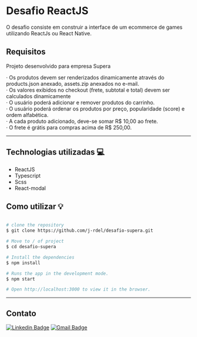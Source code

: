 # Desafio ReactJS

O desafio consiste em construir a interface de um ecommerce de games utilizando ReactJs ou React Native.

## Requisitos

Projeto desenvolvido para empresa Supera

·  Os produtos devem ser renderizados dinamicamente através do products.json anexado, assets.zip anexados no e-mail.<br>
·  Os valores exibidos no checkout (frete, subtotal e total) devem ser calculados dinamicamente<br>
·  O usuário poderá adicionar e remover produtos do carrinho.<br>
·  O usuário poderá ordenar os produtos por preço, popularidade (score) e ordem alfabética.<br>
·  A cada produto adicionado, deve-se somar R$ 10,00 ao frete.<br>
·  O frete é grátis para compras acima de R$ 250,00.<br>

------

## Technologias utilizadas 💻

- ReactJS
- Typescript
- Scss
- React-modal

## Como utilizar 💡

```bash

# clone the repository
$ git clone https://github.com/j-rdel/desafio-supera.git

# Move to / of project
$ cd desafio-supera

# Install the dependencies
$ npm install

# Runs the app in the development mode.
$ npm start

# Open http://localhost:3000 to view it in the browser.

```
------

## Contato

[![Linkedin Badge](https://img.shields.io/badge/-Jardel-blue?style=flat-square&logo=Linkedin&logoColor=white&link=https://www.linkedin.com/in/jardel-urban-906519199/)](https://www.linkedin.com/in/jardel-urban-906519199/)
[![Gmail Badge](https://img.shields.io/badge/-jardelurban3@gmail.com-c14438?style=flat-square&logo=Gmail&logoColor=white&link=mailto:jardelurban3@gmail.com)](mailto:jardelurban3@gmail.com)
